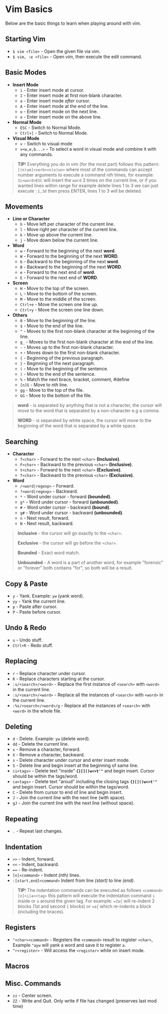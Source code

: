# Vim Basics

Below are the basic things to learn when playing around with vim.

## Starting Vim

- `$ vim <file>` - Open the given file via vim.
- `$ vim, :e <file>` - Open vim, then execute the edit command.

## Basic Modes

- __Insert Mode__
	- `i` - Enter insert mode at cursor.
	- `I` - Enter insert mode at first non-blank character.
	- `a` - Enter insert mode _after_ cursor.
	- `A` - Enter insert mode at the end of the line.
	- `o` - Enter insert mode on the next line.
	- `o` - Enter insert mode on the above line.
- __Normal Mode__
	- `ESC` - Switch to Normal Mode.
	- `Ctrl+[` - Switch to Normal Mode.
- __Visual Mode__
	- `v` - Switch to visual mode
	- `v<w,e,b...>` - To select a word in visual mode and combine it with any commands.

> __TIP__! Everything you do in vim (for the most part) follows this pattern: `[(n)um]<verb><n(o)un>` where most of the commands can accept number arguments to execute a command _nth_ times, for example: `3i<word>ESC` will insert the `word` 3 times on the current line, or if you wanted lines within range for example delete lines 1 to 3 we can just execute `:1,3d` then press ENTER, lines 1 to 3 will be deleted.

## Movements

- __Line or Character__
	- `h` - Move left per character of the current line.
	- `l` - Move right per character of the current line.
	- `k` - Move up above the current line.
	- `j` - Move down below the current line.
- __Word__
	- `w` - Forward to the beginning of the next __word__.
	- `W` - Forward to the beginning of the next __WORD__.
	- `b` - Backward to the beginning of the next __word__.
	- `B` - Backward to the beginning of the next __WORD__.
	- `e` - Forward to the next end of __word__.
	- `E` - Forward to the next end of __WORD__.
- __Screen__
	- `H` - Move to the top of the screen.
	- `L` - Move to the bottom of the screen.
	- `M` - Move to the middle of the screen.
	- `Ctrl+e` - Move the screen one line up.
	- `Ctrl+y` - Move the screen one line down.
- __Others__
	- `0` - Move to the beginning of the line.
	- `$` - Move to the end of the line.
	- `^` - Moves to the first non-blank character at the beginning of the line.
	- `g_` - Moves to the first non-blank character at the end of the line.
	- `-` - Moves up to the first non-blank character.
	- `+` - Moves down to the first non-blank character.
	- `{` - Beginning of the previous paragraph.
	- `}` - Beginning of the next paragraph.
	- `(` - Move to the beginning of the sentence.
	- `)` - Move to the end of the sentence.
	- `%` - Match the next brace, bracket, comment, #define
	- `[n]G` - Move to _nth_ line.
	- `gg` - Move to the top of the file.
	- `GG` - Move to the bottom of the file.

> __word__ - is separated by anything that is not a character, the cursor will move to the word that is separated by a non-character e.g a comma.
>
> __WORD__ - is separated by white space, the cursor will move to the beginning of the word that is separated by a white space. 

## Searching

- __Character__
	- `f<char>` - Forward to the next `<char>` __(Inclusive)__.
	- `F<char>` - Backward to the previous `<char>` __(Inclusive)__.
	- `t<char>` - Forward to the next `<char>` __(Exclusive)__.
	- `T<char>` - Backward to the previous `<char>` __(Exclusive)__.
- __Word__
	- `/<word|regexp>` - Forward.
	- `?<word|regexp>` - Backward.
	- `*` - Word under cursor - forward __(bounded)__.
	- `g*` - Word under cursor - forward __(unbounded)__.
	- `#` - Word under cursor - backward __(bound)__.
	- `g#` - Word under cursor - backward __(unbounded)__.
	- `n` - Next result, forward.
	- `N` - Next result, backward. 

> __Inclusive__ - the cursor will go exactly to the `<char>`.
> 
> __Exclusive__ - the cursor will go before the `<char>`.
> 
> __Bounded__ - Exact word match.
> 
> __Unbounded__ - A word is a part of another word, for example "forensic" or "forever" both contains "for", so both will be a result.

## Copy & Paste

- `y` - Yank. Example: `yw` (yank word).
- `yy` - Yank the current line.
- `p` - Paste after cursor.
- `P` - Paste before cursor.

## Undo & Redo

- `u` - Undo stuff.
- `Ctrl+R` - Redo stuff.

## Replacing

- `r` - Replace character under cursor.
- `R` - Replace characters starting at the cursor.
- `:s/<search>/<word>` - Replace the first instance of `<search>` with `<word>` in the current line.
- `:s/<search>/<word>` - Replace all the instances of `<search>` with `<word>` in the current line.
- `:%s/<search>/<word>/g` - Replace all the instances of `<search>` with `<word>` in the whole file.

## Deleting

- `d` - Delete. Example: `yw` (delete word).
- `dd` - Delete the current line.
- `x` - Remove a character, forward.
- `X` - Remove a character, backward.
- `s` - Delete character under cursor and enter insert mode.
- `S` - Delete line and begin insert at the beginning of same line.
- `ci<tags>` - Delete text "inside" __`{}[]()w<>t'"`__ and begin insert. Cursor should be within the tags/word.
- `ca<tags>` - Delete text "aroud" including the closing tags __`{}[]()w<>t'"`__ and begin insert. Cursor should be within the tags/word.
- `C` - Delete from cursor to end of line and begin insert.
- `J` - Join the current line with the next line (with space).
- `gJ` - Join the current line with the next line (without space).

## Repeating

- `.` - Repeat last changes.

## Indentation

- `>>` - Indent, forward.
- `<<` - Indent, backward.
- `==` - Re-indent.
- `[n]<command>` - Indent _(nth)_ lines.
- `:[start,end]<command>` Indent from line _(start)_ to line _(end)_.

> __TIP__! The indentation commands can be executed as follows `<command>[n]<i|a><tag>` this pattern will execute the indentation command `i` inside or `a` around the given tag. For example: `=2a{` will re-indent 2 blocks (1st and second `{` blocks) or `=a{` which re-indents a block (including the braces).

## Registers

- `"<char><command>` - Registers the `<command>` result to register `<char>`, Example `"ayw` will yank a word and save it to register `a`.
- `^r<register>` - Will access the `<register>` while on insert mode.

## Macros

## Misc. Commands

- `zz` - Center screen.
- `ZZ` - Write and Quit. Only write if file has changed (preserves last mod time)